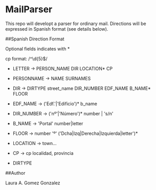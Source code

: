 MailParser
==========

This repo will developt a parser for ordinary mail.
Directions will be expressed in Spanish format (see details below).

##Spanish Direction Format

Optional fields indicates with *

cp format: /^\d{5}$/

* LETTER -> PERSON_NAME DIR LOCATION* CP

* PERSONNAME -> NAME SURNAMES

* DIR -> DIRTYPE street_name DIR_NUMBER EDF_NAME B_NAME* FLOOR
* EDF_NAME -> ('Edf.'|'Edificio')* b_name
* DIR_NUMBER -> ('nº'|'Número')* number | 's/n'
* B_NAME -> 'Portal' number|letter
* FLOOR -> number 'º' ('Dcha|Izq|Derecha|Izquierda|letter')*
* LOCATION -> town...
* CP -> cp localidad, provincia

* DIRTYPE

##Author

Laura A. Gomez Gonzalez
